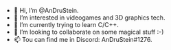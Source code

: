 - 👋 Hi, I’m @AnDruStein.
- 👀 I’m interested in videogames and 3D graphics tech.
- 🌱 I’m currently trying to learn C/C++.
- 💞️ I’m looking to collaborate on some magical stuff :-)
- 📫 Tou can find me in Discord: AnDruStein#1276.
